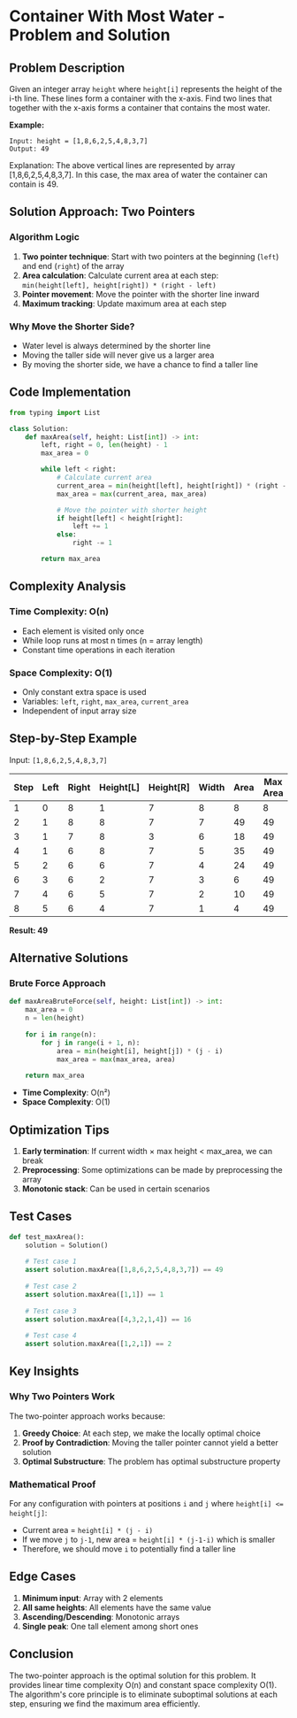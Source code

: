 # Container With Most Water - Problem and Solution

## Problem Description

Given an integer array `height` where `height[i]` represents the height of the i-th line. These lines form a container with the x-axis. Find two lines that together with the x-axis forms a container that contains the most water.

**Example:**
```
Input: height = [1,8,6,2,5,4,8,3,7]
Output: 49
```

Explanation: The above vertical lines are represented by array [1,8,6,2,5,4,8,3,7]. In this case, the max area of water the container can contain is 49.

## Solution Approach: Two Pointers

### Algorithm Logic

1. **Two pointer technique**: Start with two pointers at the beginning (`left`) and end (`right`) of the array
2. **Area calculation**: Calculate current area at each step: `min(height[left], height[right]) * (right - left)`
3. **Pointer movement**: Move the pointer with the shorter line inward
4. **Maximum tracking**: Update maximum area at each step

### Why Move the Shorter Side?

- Water level is always determined by the shorter line
- Moving the taller side will never give us a larger area
- By moving the shorter side, we have a chance to find a taller line

## Code Implementation

```python
from typing import List

class Solution:
    def maxArea(self, height: List[int]) -> int:
        left, right = 0, len(height) - 1 
        max_area = 0

        while left < right:
            # Calculate current area
            current_area = min(height[left], height[right]) * (right - left)
            max_area = max(current_area, max_area)

            # Move the pointer with shorter height
            if height[left] < height[right]:
                left += 1
            else:
                right -= 1

        return max_area
```

## Complexity Analysis

### Time Complexity: O(n)
- Each element is visited only once
- While loop runs at most n times (n = array length)
- Constant time operations in each iteration

### Space Complexity: O(1)
- Only constant extra space is used
- Variables: `left`, `right`, `max_area`, `current_area`
- Independent of input array size

## Step-by-Step Example

Input: `[1,8,6,2,5,4,8,3,7]`

| Step | Left | Right | Height[L] | Height[R] | Width | Area | Max Area |
|------|------|-------|-----------|-----------|-------|------|----------|
| 1    | 0    | 8     | 1         | 7         | 8     | 8    | 8        |
| 2    | 1    | 8     | 8         | 7         | 7     | 49   | 49       |
| 3    | 1    | 7     | 8         | 3         | 6     | 18   | 49       |
| 4    | 1    | 6     | 8         | 7         | 5     | 35   | 49       |
| 5    | 2    | 6     | 6         | 7         | 4     | 24   | 49       |
| 6    | 3    | 6     | 2         | 7         | 3     | 6    | 49       |
| 7    | 4    | 6     | 5         | 7         | 2     | 10   | 49       |
| 8    | 5    | 6     | 4         | 7         | 1     | 4    | 49       |

**Result: 49**

## Alternative Solutions

### Brute Force Approach
```python
def maxAreaBruteForce(self, height: List[int]) -> int:
    max_area = 0
    n = len(height)
    
    for i in range(n):
        for j in range(i + 1, n):
            area = min(height[i], height[j]) * (j - i)
            max_area = max(max_area, area)
    
    return max_area
```
- **Time Complexity**: O(n²)
- **Space Complexity**: O(1)

## Optimization Tips

1. **Early termination**: If current width × max height < max_area, we can break
2. **Preprocessing**: Some optimizations can be made by preprocessing the array
3. **Monotonic stack**: Can be used in certain scenarios

## Test Cases

```python
def test_maxArea():
    solution = Solution()
    
    # Test case 1
    assert solution.maxArea([1,8,6,2,5,4,8,3,7]) == 49
    
    # Test case 2
    assert solution.maxArea([1,1]) == 1
    
    # Test case 3
    assert solution.maxArea([4,3,2,1,4]) == 16
    
    # Test case 4
    assert solution.maxArea([1,2,1]) == 2
```

## Key Insights

### Why Two Pointers Work

The two-pointer approach works because:

1. **Greedy Choice**: At each step, we make the locally optimal choice
2. **Proof by Contradiction**: Moving the taller pointer cannot yield a better solution
3. **Optimal Substructure**: The problem has optimal substructure property

### Mathematical Proof

For any configuration with pointers at positions `i` and `j` where `height[i] <= height[j]`:
- Current area = `height[i] * (j - i)`
- If we move `j` to `j-1`, new area = `height[i] * (j-1-i)` which is smaller
- Therefore, we should move `i` to potentially find a taller line

## Edge Cases

1. **Minimum input**: Array with 2 elements
2. **All same heights**: All elements have the same value
3. **Ascending/Descending**: Monotonic arrays
4. **Single peak**: One tall element among short ones

## Conclusion

The two-pointer approach is the optimal solution for this problem. It provides linear time complexity O(n) and constant space complexity O(1). The algorithm's core principle is to eliminate suboptimal solutions at each step, ensuring we find the maximum area efficiently.